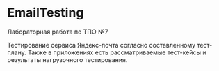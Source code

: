 # EmailTesting

Лабораторная работа по ТПО №7

Тестирование сервиса Яндекс-почта согласно составленному тест-плану. Также в приложениях есть рассматриваемые тест-кейсы и результаты нагрузочного тестирования.
